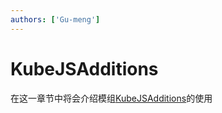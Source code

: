 ```yaml
---
authors: ['Gu-meng']
---
```

# KubeJSAdditions
在这一章节中将会介绍模组[KubeJSAdditions](https://www.mcmod.cn/class/11814.html)的使用


